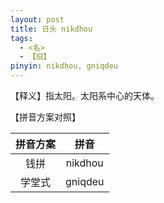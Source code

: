 ```yaml
---
layout: post
title: 日头 nikdhou
tags:
  - <名>
  - 【旧】
pinyin: nikdhou, gniqdeu
---
```


【释义】指太阳。太阳系中心的天体。                

【拼音方案对照】          

| 拼音方案 | 拼音 |             
| :---: | :---: |                 
| 钱拼 | nikdhou |                 
| 学堂式 | gniqdeu |                 

